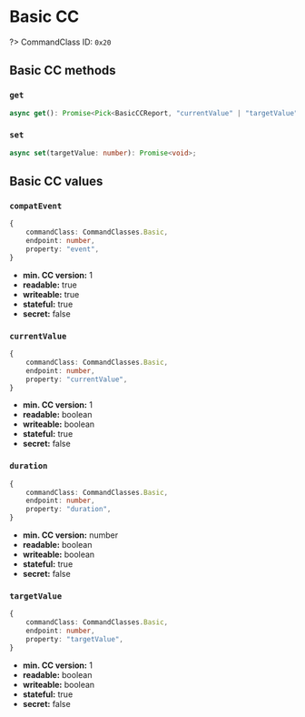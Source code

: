 # Basic CC

?> CommandClass ID: `0x20`

## Basic CC methods

### `get`

```ts
async get(): Promise<Pick<BasicCCReport, "currentValue" | "targetValue" | "duration"> | undefined>;
```

### `set`

```ts
async set(targetValue: number): Promise<void>;
```

## Basic CC values

### `compatEvent`

```ts
{
	commandClass: CommandClasses.Basic,
	endpoint: number,
	property: "event",
}
```

-   **min. CC version:** 1
-   **readable:** true
-   **writeable:** true
-   **stateful:** true
-   **secret:** false

### `currentValue`

```ts
{
	commandClass: CommandClasses.Basic,
	endpoint: number,
	property: "currentValue",
}
```

-   **min. CC version:** 1
-   **readable:** boolean
-   **writeable:** boolean
-   **stateful:** true
-   **secret:** false

### `duration`

```ts
{
	commandClass: CommandClasses.Basic,
	endpoint: number,
	property: "duration",
}
```

-   **min. CC version:** number
-   **readable:** boolean
-   **writeable:** boolean
-   **stateful:** true
-   **secret:** false

### `targetValue`

```ts
{
	commandClass: CommandClasses.Basic,
	endpoint: number,
	property: "targetValue",
}
```

-   **min. CC version:** 1
-   **readable:** boolean
-   **writeable:** boolean
-   **stateful:** true
-   **secret:** false
